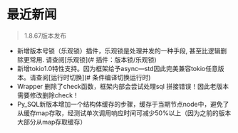 # 最近新闻

> 1.8.67版本发布

* 新增版本号锁（乐观锁）插件，乐观锁是处理并发的一种手段, 甚至比逻辑删除更常用. 请查阅[乐观锁](# 插件：版本锁/乐观锁)
* 新增tokio1.0特性支持。因为框架给予async—std因此完美兼容tokio任意版本。请查阅[运行时切换](# 条件编译切换运行时)
* Wrapper 删除了check函数，框架内部会尝试处理sql 拼接错误！因此老版本需要修改删除check！
* Py_SQL新版本增加一个结构体缓存的步骤，缓存于当期节点node中，避免了从缓存map存取，经测试单次调用响应时间可减少50%以上（因为之前的版本大部分从map存取缓存）
